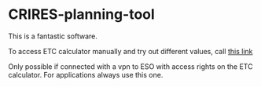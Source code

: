 # CRIRES-planning-tool

This is a fantastic software.

To access ETC calculator manually and try out different values, call [this link](https://etctest.hq.eso.org/observing/etc/crires)

Only possible if connected with a vpn to ESO with access rights on the ETC calculator.
For applications always use this one.
